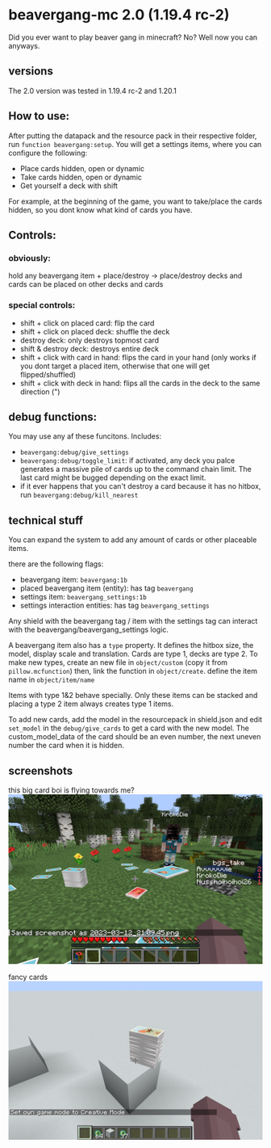 # beavergang-mc 2.0 (1.19.4 rc-2)

Did you ever want to play beaver gang in minecraft? No? Well now you can anyways.

## versions
The 2.0 version was tested in 1.19.4 rc-2 and 1.20.1 

## How to use:
After putting the datapack and the resource pack in their respective folder, run `function beavergang:setup`.
You will get a settings items, where you can configure the following:

- Place cards hidden, open or dynamic
- Take cards hidden, open or dynamic
- Get yourself a deck with shift

For example, at the beginning of the game, you want to take/place the cards hidden, so you dont know what kind of cards you have.

## Controls:

### obviously:
hold any beavergang item + place/destroy -> place/destroy
decks and cards can be placed on other decks and cards

### special controls:
- shift + click on placed card: flip the card
- shift + click on placed deck: shuffle the deck
- destroy deck: only destroys topmost card
- shift & destroy deck: destroys entire deck
- shift + click with card in hand: flips the card in your hand (only works if you dont target a placed item, otherwise that one will get flipped/shuffled)
- shift + click with deck in hand: flips all the cards in the deck to the same direction (")

## debug functions:
You may use any af these funcitons. Includes:
- `beavergang:debug/give_settings`
- `beavergang:debug/toggle_limit`: if activated, any deck you palce generates a massive pile of cards up to the command chain limit. The last card might be bugged depending on the exact limit.
- if it ever happens that you can't destroy a card because it has no hitbox, run `beavergang:debug/kill_nearest`

## technical stuff
You can expand the system to add any amount of cards or other placeable items.

there are the following flags:
- beavergang item: `beavergang:1b`
- placed beavergang item (entity): has tag `beavergang`
- settings item: `beavergang_settings:1b`
- settings interaction entities: has tag `beavergang_settings`

Any shield with the beavergang tag / item with the settings tag can interact with the beavergang/beavergang_settings logic.

A beavergang item also has a `type` property.
It defines the hitbox size, the model, display scale and translation. Cards are type 1, decks are type 2. To make new types, create an new file in `object/custom` (copy it from `pillow.mcfunction`) then, link the function in `object/create`. define the item name in `object/item/name`

Items with type 1&2 behave specially. Only these items can be stacked and placing a type 2 item always creates type 1 items.

To add new cards, add the model in the resourcepack in shield.json and edit `set_model` in the `debug/give_cards` to get a card with the new model. The custom_model_data of the card should be an even number, the next uneven number the card when it is hidden.

## screenshots

this big card boi is flying towards me?
![gameplay](https://github.com/Avvvvvvie/beavergang-mc/blob/main/1.19.4/screenshots/2023-03-12_21.09.47.png)

fancy cards
![fancy cards](https://github.com/Avvvvvvie/beavergang-mc/blob/main/1.19.4/screenshots/2023-03-10_23.33.07.png)

